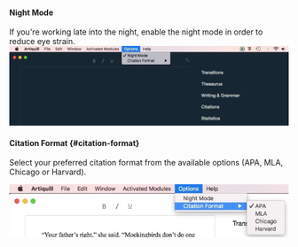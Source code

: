 #### Night Mode

If you're working late into the night, enable the night mode in order to reduce eye strain.![](/assets/nightmode.jpeg)

#### Citation Format {#citation-format}

Select your preferred citation format from the available options \(APA, MLA, Chicago or Harvard\).

![](/assets/citation-format.jpeg)



